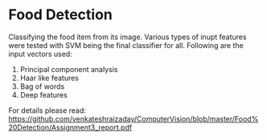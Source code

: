 # Food Detection
Classifying the food item from its image. 
Various types of inupt features were tested with SVM being the final classifier for all. Following are the input vectors used:
1. Principal component analysis
2. Haar like features
3. Bag of words
4. Deep features

For details please read: https://github.com/venkateshraizaday/ComputerVision/blob/master/Food%20Detection/Assignment3_report.pdf
